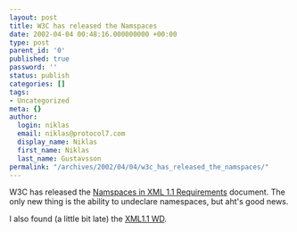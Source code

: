 ```yaml
---
layout: post
title: W3C has released the Namspaces
date: 2002-04-04 00:48:16.000000000 +00:00
type: post
parent_id: '0'
published: true
password: ''
status: publish
categories: []
tags:
- Uncategorized
meta: {}
author:
  login: niklas
  email: niklas@protocol7.com
  display_name: Niklas
  first_name: Niklas
  last_name: Gustavsson
permalink: "/archives/2002/04/04/w3c_has_released_the_namspaces/"
---
```

W3C has released the [Namspaces in XML 1.1 Requirements](http://www.w3.org/TR/2002/WD-xml-names11-req-20020403/) document. The only new thing is the ability to undeclare namespaces, but aht's good news.

I also found (a little bit late) the [XML1.1 WD](http://www.w3.org/TR/xml11/).

